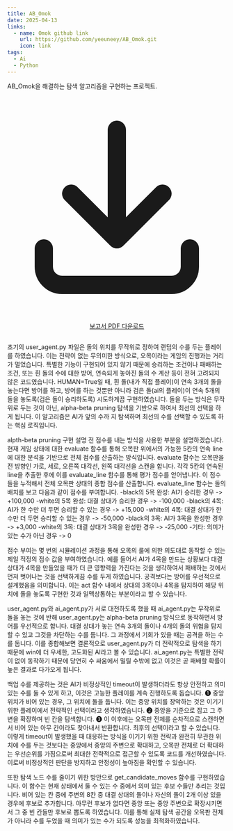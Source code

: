 ```yaml
---
title: AB_Omok
date: 2025-04-13
links:
  - name: Omok github link
    url: https://github.com/yeeuneey/AB_Omok.git
    icon: link
tags:
  - Ai
  - Python
---
```


AB_Omok을 해결하는 탐색 알고리즘을 구현하는 프로젝트.

<!--more-->

<div style="text-align: center; margin: 28px 0;">
  <a href="/uploads/omok-report.pdf" download class="hb-btn">
    <svg xmlns="http://www.w3.org/2000/svg" fill="none"
         viewBox="0 0 24 24" stroke="currentColor">
      <path stroke-linecap="round" stroke-linejoin="round" stroke-width="2"
            d="M4 16v2a2 2 0 002 2h12a2 2 0 002-2v-2M7 10l5 5 5-5M12 15V3" />
    </svg>
    보고서 PDF 다운로드
  </a>
</div>

초기의 user_agent.py 파일은 돌의 위치를 무작위로 정하여 랜덤의 수를 두는 플레이를 하였습니다. 이는 전략이 없는 무의미한 방식으로, 오목이라는 게임의 진행과는 거리가 멀었습니다. 특별한 기능이 구현되어 있지 않기 때문에 승리하는 조건이나 패배하는 조건, 또는 흰 돌의 수에 대한 방어, 연속되게 놓아진 돌의 수 계산 등이 전혀 고려되지 않은 코드였습니다. HUMAN=True일 때, 흰 돌(내가 직접 플레이)이 연속 3개의 돌을 놓는다면 방어를 하고, 방어를 하는 것뿐만 아니라 검은 돌(ai의 플레이)이 연속 5개의 돌을 놓도록(검은 돌이 승리하도록) 시도하게끔 구현하였습니다. 돌을 두는 방식은 무작위로 두는 것이 아닌, alpha-beta pruning 탐색을 기반으로 하여서 최선의 선택을 하게 됩니다. 이 알고리즘은 AI가 앞의 수까
지 탐색하며 최선의 수를 선택할 수 있도록 하는 핵심 로직입니다. 

alpth-beta pruning 구현 설명 전 점수를 내는 방식을 사용한 부분을 설명하겠습니다. 현재 게임 상태에 대한 evaluate 함수를 통해 오목판 위에서의 가능한 5칸의 연속 line에 대한 분석을 기반으로 전체 점수를 산출하는 방식입니다. evaluate 함수는 오목판을 전 방향인 가로, 세로, 오른쪽 대각선, 왼쪽 대각선을 스캔을 합니다. 각각 5칸의 연속된 line을 추출한 후에 이를 evaluate_line 함수를 통해 평가 점수를 얻어냅니다. 이 점수들을 누적해서 전체 오목판 상태의 종합 점수를 산출합니다. evaluate_line 함수는 돌의 배치를 보고 다음과 같이 점수를 부여합니다.
 -black의 5목 완성: AI가 승리한 경우 -> +100,000
 -white의 5목 완성: 대결 상대가 승리한 경우 -> -100,000
 -black의 4목: AI가 한 수만 더 두면 승리할 수 있는 경우 -> +15,000
 -white의 4목: 대결 상대가 한 수만 더 두면 승리할 수 있는 경우 -> -50,000
 -black의 3목: AI가 3목을 완성한 경우 -> +3,000
 -white의 3목: 대결 상대가 3목을 완성한 경우 -> -25,000
 -기타: 의미가 있는 수가 아닌 경우 -> 0

점수 부여는 몇 번의 시뮬레이션 과정을 통해 오목의 룰에 의한 의도대로 동작할 수 있는 제일 적정의 점수 값을 부여하였습니다. 예를 들어서 AI가 4목을 만드는 상황보다 대결 상대가 4목을 만들었을 때가 더 큰 영향력을 가진다는 것을 생각하여서 패배하는 것에서 먼저 벗어나는 것을 선택하게끔 수를 두게 하였습니다. 공격보다는 방어를 우선적으로 설계했음을 의미합니다. 이는 act 함수 내에서 상대의 3목이나 4목을 탐지하여 해당 위치에 돌을 놓도록 구현한 것과 일맥상통하는 부분이라고 할 수 있습니다.

user_agent.py와 ai_agent.py가 서로 대전하도록 했을 때 ai_agent.py는 무작위로 돌을 놓는 것에 반해 user_agent.py는 alpha-beta pruning 방식으로 동작하면서 방어를 우선적으로 합니다. 대결 상대가 놓는 연속 3개의 돌이나 4개의 돌의 위협을 탐지할 수 있고 그것을 차단하는 수를 둡니다. 그 과정에서 기회가 있을 때는 공격을 하는 수를 둡니다. 이를 종합해보면 결론적으로 user_agent.py가 더 전략적으로 탐색을 하기 때문에 win에 더 우세한, 고도화된 AI라고 볼 수 있습니다. ai_agent.py는 특별한 전략이 없이 동작하기 때문에 당연히 수 싸움에서 밀릴 수밖에 없고 이것은 곧 패배할 확률이 높은 결과로 다가오게 됩니다.

백업 수를 제공하는 것은 AI가 비정상적인 timeout이 발생하더라도 항상 안전하고 의미 있는 수를 둘 수 있게 하고, 이것은 고능한 플레이를 계속 진행하도록 돕습니다.
 ❶ 중앙 위치가 비어 있는 경우, 그 위치에 돌을 둡니다. 이는 중앙 위치를 장악하는 것은 이기기 위한 플레이에서 전략적인 선택이라고 생각하였습니다.
 ❷ 중앙을 기준으로 잡고 그 주변을 확장하며 빈 칸을 탐색합니다.
 ❸ 이 이후에는 오목판 전체를 순차적으로 스캔하면서 비어 있는 아무 칸이라도 찾아내서 반환합니다. 최후의 선택이라고 할 수 있습니다.
이렇게 timeout이 발생했을 때 대응하는 방식을 이기기 위한 전략과 완전히 무관한 위치에 수를 두는 것보다는 중앙에서 중앙의 주변으로 확대하고, 오목판 전체로 더 확대하는 우선순위를 가짐으로써 최대한 전략적으로 접근할 수 있도록 코드를 개선하였습니다. 이로써 비정상적인 판단을 방지하고 안정성이 높아짐을 확인할 수 있습니다.

또한 탐색 노드 수를 줄이기 위한 방안으로 get_candidate_moves 함수를 구현하였습니다. 이 함수는 현재 상태에서 둘 수 있는 수 중에서 의미 있는 후보 수들만 추리는 것입니다. 비어 있는 칸 중에 주변의 8칸 중 대결 상대의 돌이나 자신의 돌이 2개 이상 있을 경우에 후보로 추가합니다. 아무런 후보가 없다면 중앙 또는 중앙 주변으로 확장시키면서 그 중 빈 칸들만 후보로 뽑도록 하였습니다. 이를 통해 실제 탐색 공간을 오목판 전체가 아니라 수를 두었을 때 의미가 있는 수가 되도록 성능을 최적화하였습니다.